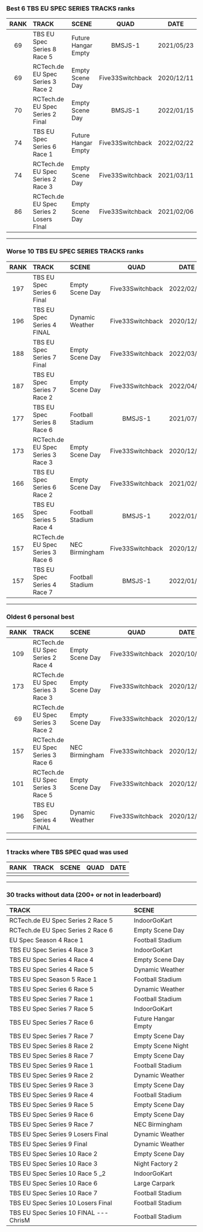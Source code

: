 ### Best 6 TBS EU SPEC SERIES TRACKS ranks
|RANK|TRACK|SCENE|QUAD|DATE|
|:---:|:---|:---|:---:|:---:|
|69|TBS EU Spec Series 8 Race 5|Future Hangar Empty|BMSJS-1|2021/05/23|
|69|RCTech.de EU Spec Series 3 Race 2|Empty Scene Day|Five33Switchback|2020/12/11|
|70|RCTech.de EU Spec Series 2 Final|Empty Scene Day|BMSJS-1|2022/01/15|
|74|TBS EU Spec Series 6 Race 1|Future Hangar Empty|Five33Switchback|2022/02/22|
|74|RCTech.de EU Spec Series 2 Race 3|Empty Scene Day|Five33Switchback|2021/03/11|
|86|RCTech.de EU Spec Series 2 Losers FInal|Empty Scene Day|Five33Switchback|2021/02/06|
---
### Worse 10 TBS EU SPEC SERIES TRACKS ranks
|RANK|TRACK|SCENE|QUAD|DATE|
|:---:|:---|:---|:---:|:---:|
|197|TBS EU Spec Series 6 Final|Empty Scene Day|Five33Switchback|2022/02/08|
|196|TBS EU Spec Series 4 FINAL|Dynamic Weather|Five33Switchback|2020/12/26|
|188|TBS EU Spec Series 7 Final|Empty Scene Day|Five33Switchback|2022/03/26|
|187|TBS EU Spec Series 7 Race 2|Empty Scene Day|Five33Switchback|2022/04/17|
|177|TBS EU Spec Series 8 Race 6|Football Stadium|BMSJS-1|2021/07/24|
|173|RCTech.de EU Spec Series 3 Race 3|Empty Scene Day|Five33Switchback|2020/12/08|
|166|TBS EU Spec Series 6 Race 2|Empty Scene Day|Five33Switchback|2021/02/05|
|165|TBS EU Spec Series 5 Race 4|Football Stadium|BMSJS-1|2022/01/23|
|157|RCTech.de EU Spec Series 3 Race 6|NEC Birmingham|Five33Switchback|2020/12/12|
|157|TBS EU Spec Series 4 Race 7|Football Stadium|BMSJS-1|2022/01/20|
---
### Oldest 6 personal best
|RANK|TRACK|SCENE|QUAD|DATE|
|:---:|:---|:---|:---:|:---:|
|109|RCTech.de EU Spec Series 2 Race 4|Empty Scene Day|Five33Switchback|2020/10/19|
|173|RCTech.de EU Spec Series 3 Race 3|Empty Scene Day|Five33Switchback|2020/12/08|
|69|RCTech.de EU Spec Series 3 Race 2|Empty Scene Day|Five33Switchback|2020/12/11|
|157|RCTech.de EU Spec Series 3 Race 6|NEC Birmingham|Five33Switchback|2020/12/12|
|101|RCTech.de EU Spec Series 3 Race 5|Empty Scene Day|Five33Switchback|2020/12/24|
|196|TBS EU Spec Series 4 FINAL|Dynamic Weather|Five33Switchback|2020/12/26|
---
### 1 tracks where TBS SPEC quad was used
|RANK|TRACK|SCENE|QUAD|DATE|
|:---:|:---|:---|:---:|:---:|
||||||
---
### 30 tracks without data (200+ or not in leaderboard)
|TRACK|SCENE|
|:---|:---|
|RCTech.de EU Spec Series 2 Race 5|IndoorGoKart|
|RCTech.de EU Spec Series 2 Race 6|Empty Scene Day|
|EU Spec Season 4 Race 1|Football Stadium|
|TBS EU Spec Series 4 Race 3|IndoorGoKart|
|TBS EU Spec Series 4 Race 4|Empty Scene Day|
|TBS EU Spec Series 4 Race 5|Dynamic Weather|
|TBS EU Spec Season 5 Race 1|Football Stadium|
|TBS EU Spec Series 6 Race 5|Dynamic Weather|
|TBS EU Spec Series 7 Race 1|Football Stadium|
|TBS EU Spec Series 7 Race 5|IndoorGoKart|
|TBS EU Spec Series 7 Race 6|Future Hangar Empty|
|TBS EU Spec Series 7 Race 7|Empty Scene Day|
|TBS EU Spec Series 8 Race 2|Empty Scene Night|
|TBS EU Spec Series 8 Race 7|Empty Scene Day|
|TBS EU Spec Series 9 Race 1|Football Stadium|
|TBS EU Spec Series 9 Race 2|Dynamic Weather|
|TBS EU Spec Series 9 Race 3|Empty Scene Day|
|TBS EU Spec Series 9 Race 4|Football Stadium|
|TBS EU Spec Series 9 Race 5|Empty Scene Day|
|TBS EU Spec Series 9 Race 6|Empty Scene Day|
|TBS EU Spec Series 9 Race 7|NEC Birmingham|
|TBS EU Spec Series 9 Losers Final|Dynamic Weather|
|TBS EU Spec Series 9 Final|Dynamic Weather|
|TBS EU Spec Series 10 Race 2|Empty Scene Day|
|TBS EU Spec Series 10 Race 3|Night Factory 2|
|TBS EU Spec Series 10 Race 5 _2|IndoorGoKart|
|TBS EU Spec Series 10 Race 6|Large Carpark|
|TBS EU Spec Series 10 Race 7|Football Stadium|
|TBS EU Spec Series 10 Losers Final|Football Stadium|
|TBS EU Spec Series 10 FINAL --- ChrisM|Football Stadium|
